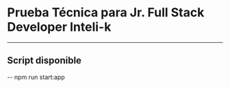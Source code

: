 # Prueba Técnica para Jr. Full Stack Developer Inteli-k
---

## Script disponible
-- npm run start:app



